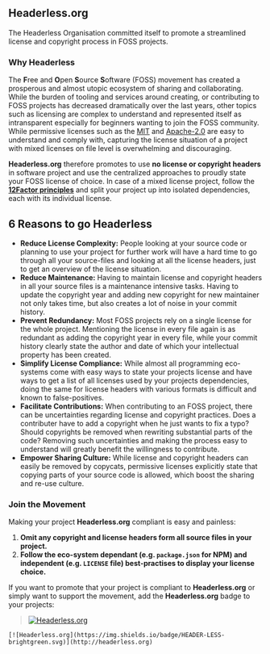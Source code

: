 ## Headerless.org

The Headerless Organisation committed itself to promote a streamlined license and copyright process in FOSS projects.

### Why Headerless

The **F**ree and **O**pen **S**ource **S**oftware (FOSS) movement has created a prosperous and almost utopic ecosystem of sharing and collaborating. While the burden of tooling and services around creating, or contributing to FOSS projects has decreased dramatically over the last years, other topics such as licensing are complex to understand and represented itself as intransparent especially for beginners wanting to join the FOSS community. While permissive licenses such as the [MIT](https://opensource.org/licenses/MIT) and [Apache-2.0](https://opensource.org/licenses/Apache-2.0) are easy to understand and comply with, capturing the license situation of a project with mixed licenses on file level is overwhelming and discouraging.

**Headerless.org** therefore promotes to use **no license or copyright headers** in software project and use the centralized approaches to proudly state your FOSS license of choice. In case of a mixed license project, follow the **[12Factor principles](https://12factor.net/dependencies)**  and split your project up into isolated dependencies, each with its individual license.

## 6 Reasons to go Headerless

- **Reduce License Complexity:** People looking at your source code or planning to use your project for further work will have a hard time to go through all your source-files and looking at all the license headers, just to get an overview of the license situation.
- **Reduce Maintenance:** Having to maintain license and copyright headers in all your source files is a maintenance intensive tasks. Having to update the copyright year and adding new copyright for new maintainer not only takes time, but also creates a lot of noise in your commit history.
- **Prevent Redundancy:** Most FOSS projects rely on a single license for the whole project. Mentioning the license in every file again is as redundant as adding the copyright year in every file, while your commit history clearly state the author and date of which your intellectual property has been created.
- **Simplify License Compliance:** While almost all programming eco-systems come with easy ways to state your projects license and have ways to get a list of all licenses used by your projects dependencies, doing the same for license headers with various formats is difficult and known to false-positives.
- **Facilitate Contributions:** When contributing to an FOSS project, there can be uncertainties regarding license and copyright practices. Does a contributer have to add a copyright when he just wants to fix a typo? Should copyrights be removed when rewriting substantial parts of the code? Removing such uncertainties and making the process easy to understand will greatly benefit the willingness to contribute.
- **Empower Sharing Culture:** While license and copyright headers can easily be removed by copycats, permissive licenses explicitly state that copying parts of your source code is allowed, which boost the sharing and re-use culture.

### Join the Movement

Making your project **Headerless.org** compliant is easy and painless:

1. **Omit any copyright and license headers form all source files in your project.**
1. **Follow the eco-system dependant (e.g. `package.json` for NPM) and independent (e.g. `LICENSE` file) best-practises to display your license choice.**

If you want to promote that your project is compliant to **Headerless.org** or simply want to support the movement, add the **Headerless.org** badge to your projects:

> [![Headerless.org](https://img.shields.io/badge/HEADER-LESS-brightgreen.svg)](http://headerless.org)

``` text
[![Headerless.org](https://img.shields.io/badge/HEADER-LESS-brightgreen.svg)](http://headerless.org)
```
